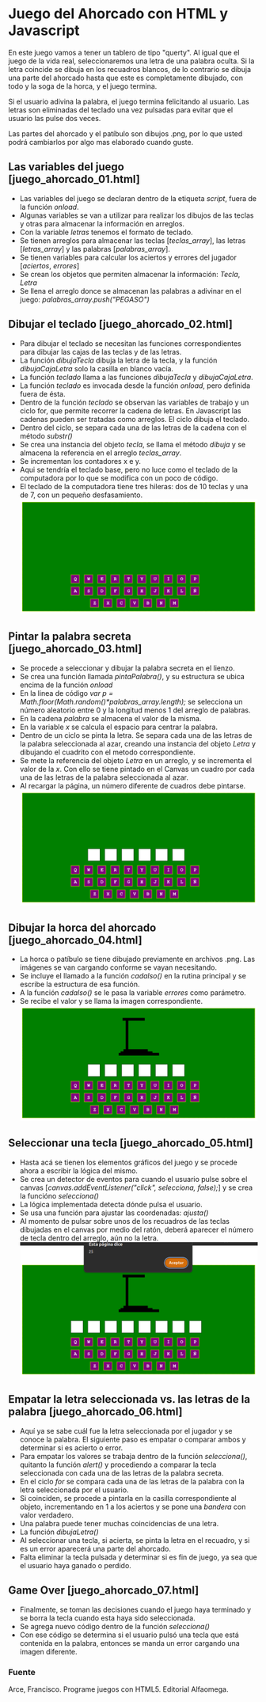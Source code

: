 # Juego del Ahorcado con HTML y Javascript

En este juego vamos a tener un tablero de tipo "querty".  Al igual que el juego de la vida real, seleccionaremos una letra de una palabra oculta.  Si la letra coincide se dibuja en los recuadros blancos, de lo contrario se dibuja una parte del ahorcado hasta que este es completamente dibujado, con todo y la soga de la horca, y el juego termina.

Si el usuario adivina la palabra, el juego termina felicitando al usuario.  Las letras son eliminadas del teclado una vez pulsadas para evitar que el usuario las pulse dos veces.

Las partes del ahorcado y el patíbulo son dibujos .png, por lo que usted podrá cambiarlos por algo mas elaborado cuando guste.

## Las variables del juego [juego_ahorcado_01.html]
- Las variables del juego se declaran dentro de la etiqueta *script*, fuera de la función *onload*.
- Algunas variables se van a utilizar para realizar los dibujos de las teclas y otras para almacenar la información en arreglos.
- Con la variable *letras* tenemos el formato de teclado.
- Se tienen arreglos para almacenar las teclas [*teclas_array*], las letras [*letras_array*] y las palabras [*palabras_array*].
- Se tienen variables para calcular los aciertos y errores del jugador [*aciertos*, *errores*]
- Se crean los objetos que permiten almacenar la información: *Tecla*, *Letra*
- Se llena el arreglo donce se almacenan las palabras a adivinar en el juego: *palabras_array.push("PEGASO")*

## Dibujar el teclado [juego_ahorcado_02.html]
- Para dibujar el teclado se necesitan las funciones correspondientes para dibujar las cajas de las teclas y de las letras.
- La función *dibujaTecla* dibuja la letra de la tecla, y la función *dibujaCajaLetra* solo la casilla en blanco vacía.
- La función *teclado* llama a las funciones *dibujaTecla* y *dibujaCajaLetra*.
- La función *teclado* es invocada desde la función *onload*, pero definida fuera de ésta.
- Dentro de la función *teclado* se observan las variables de trabajo y un ciclo for, que permite recorrer la cadena de letras. En Javascript las cadenas pueden ser tratadas como arreglos.  El ciclo dibuja el teclado.
- Dentro del ciclo, se separa cada una de las letras de la cadena con el método *substr()*
- Se crea una instancia del objeto *tecla*, se llama el método *dibuja* y se almacena la referencia en el arreglo *teclas_array*.
- Se incrementan los contadores x e y.
- Aqui se tendría el teclado base, pero no luce como el teclado de la computadora por lo que se modifica con un poco de código.
- El teclado de la computadora tiene tres hileras: dos de 10 teclas y una de 7, con un pequeño desfasamiento.
![teclasdo juego](/imagenes/teclado_juego.png "Teclado juego")

## Pintar la palabra secreta [juego_ahorcado_03.html]
- Se procede a seleccionar y dibujar la palabra secreta en el lienzo.
- Se crea una función llamada *pintaPalabra()*, y su estructura se ubica encima de la función *onload*
- En la linea de código *var p = Math.floor(Math.random()\*palabras_array.length);* se selecciona un número aleatorio entre 0 y la longitud menos 1 del arreglo de palabras.
- En la cadena *palabra* se almacena el valor de la misma.
- En la variable *x* se calcula el espacio para centrar la palabra.
- Dentro de un ciclo se pinta la letra.  Se separa cada una de las letras de la palabra seleccionada al azar, creando una instancia del objeto *Letra* y dibujando el cuadrito con el metodo correspondiente.
- Se mete la referencia del objeto *Letra* en un arreglo, y se incrementa el valor de la *x*.  Con ello se tiene pintado en el Canvas un cuadro por cada una de las letras de la palabra seleccionada al azar.
- Al recargar la página, un número diferente de cuadros debe pintarse.
![teclasdo juego](/imagenes/teclado_palabra.png "Teclado juego")

## Dibujar la horca del ahorcado [juego_ahorcado_04.html]
- La horca o patíbulo se tiene dibujado previamente en archivos .png. Las imágenes se van cargando conforme se vayan necesitando.
- Se incluye el llamado a la función *cadalso()* en la rutina principal y se escribe la estructura de esa función.
- A la función *cadalso()* se le pasa la variable *errores* como parámetro.
- Se recibe el valor y se llama la imagen correspondiente.
![teclasdo juego](/imagenes/horca.png "Teclado juego")

## Seleccionar una tecla [juego_ahorcado_05.html]
- Hasta acá se tienen los elementos gráficos del juego y se procede ahora a escribir la lógica del mismo.
- Se crea un detector de eventos para cuando el usuario pulse sobre el canvas [*canvas.addEventListener("click", selecciona, false);*] y se crea la funcióno *selecciona()*
- La lógica implementada detecta dónde pulsa el usuario.
- Se usa una función para ajustar las coordenadas: *ajusta()*
- Al momento de pulsar sobre unos de los recuadros de las teclas dibujadas en el canvas por medio del ratón, deberá aparecer el número de tecla dentro del arreglo, aún no la letra.
![teclasdo juego](/imagenes/seleccion_tecla.png "Teclado juego")

## Empatar la letra seleccionada vs. las letras de la palabra [juego_ahorcado_06.html]
- Aquí ya se sabe cuál fue la letra seleccionada por el jugador y se conoce la palabra.  El siguiente paso es empatar o comparar ambos y determinar si es acierto o error.
- Para empatar los valores se trabaja dentro de la función *selecciona()*, quitanto la función *alert()* y procediendo a comparar la tecla seleccionada  con cada una de las letras de la palabra secreta.
- En el ciclo *for* se compara cada una de las letras de la palabra con la letra seleccionada por el usuario.
- Si coinciden, se procede a pintarla en la casilla correspondiente al objeto, incrementando en 1 a los aciertos y se pone una *bandera* con valor verdadero.
- Una palabra puede tener muchas coincidencias de una letra.
- La función *dibujaLetra()*
- Al seleccionar una tecla, si acierta, se pinta la letra en el recuadro, y si es un error aparecerá una parte del ahorcado.
- Falta eliminar la tecla pulsada y determinar si es fin de juego, ya sea que el usuario haya ganado o perdido.

## Game Over [juego_ahorcado_07.html]
- Finalmente, se toman las decisiones cuando el juego haya terminado y se borra la tecla cuando esta haya sido seleccionada.
- Se agrega nuevo código dentro de la función *selecciona()*
- Con ese código se determina si el usuario pulsó una tecla que está contenida en la palabra, entonces se manda un error cargando una imagen diferente.


### Fuente
Arce, Francisco.  Programe juegos con HTML5.  Editorial Alfaomega.
